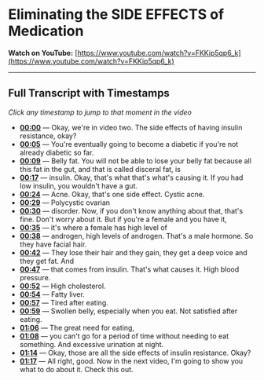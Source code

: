 # Eliminating the SIDE EFFECTS of Medication

**Watch on YouTube:** [https://www.youtube.com/watch?v=FKKip5qp6_k](https://www.youtube.com/watch?v=FKKip5qp6_k)

---

## Full Transcript with Timestamps

*Click any timestamp to jump to that moment in the video*

- **[00:00](https://www.youtube.com/watch?v=FKKip5qp6_k&t=0s)** — Okay, we're in video two. The side effects of having insulin resistance, okay?
- **[00:05](https://www.youtube.com/watch?v=FKKip5qp6_k&t=5s)** — You're eventually going to become a diabetic if you're not already diabetic so far.
- **[00:09](https://www.youtube.com/watch?v=FKKip5qp6_k&t=9s)** — Belly fat. You will not be able to lose your belly fat because all this fat in the gut, and that is called disceral fat, is
- **[00:17](https://www.youtube.com/watch?v=FKKip5qp6_k&t=17s)** — insulin. Okay, that's what that's what's causing it. If you had low insulin, you wouldn't have a gut.
- **[00:24](https://www.youtube.com/watch?v=FKKip5qp6_k&t=24s)** — Acne. Okay, that's one side effect. Cystic acne.
- **[00:29](https://www.youtube.com/watch?v=FKKip5qp6_k&t=29s)** — Polycystic ovarian
- **[00:30](https://www.youtube.com/watch?v=FKKip5qp6_k&t=30s)** — disorder. Now, if you don't know anything about that, that's fine. Don't worry about it. But if you're a female and you have it,
- **[00:35](https://www.youtube.com/watch?v=FKKip5qp6_k&t=35s)** — it's where a female has high level of
- **[00:38](https://www.youtube.com/watch?v=FKKip5qp6_k&t=38s)** — androgen, high levels of androgen. That's a male hormone. So they have facial hair.
- **[00:42](https://www.youtube.com/watch?v=FKKip5qp6_k&t=42s)** — They lose their hair and they gain, they get a deep voice and they get fat. And
- **[00:47](https://www.youtube.com/watch?v=FKKip5qp6_k&t=47s)** — that comes from insulin. That's what causes it. High blood pressure.
- **[00:52](https://www.youtube.com/watch?v=FKKip5qp6_k&t=52s)** — High cholesterol.
- **[00:54](https://www.youtube.com/watch?v=FKKip5qp6_k&t=54s)** — Fatty liver.
- **[00:57](https://www.youtube.com/watch?v=FKKip5qp6_k&t=57s)** — Tired after eating.
- **[00:59](https://www.youtube.com/watch?v=FKKip5qp6_k&t=59s)** — Swollen belly, especially when you eat. Not satisfied after eating.
- **[01:06](https://www.youtube.com/watch?v=FKKip5qp6_k&t=66s)** — The great need for eating,
- **[01:08](https://www.youtube.com/watch?v=FKKip5qp6_k&t=68s)** — you can't go for a period of time without needing to eat something. And excessive urination at night.
- **[01:14](https://www.youtube.com/watch?v=FKKip5qp6_k&t=74s)** — Okay, those are all the side effects of insulin resistance. Okay?
- **[01:17](https://www.youtube.com/watch?v=FKKip5qp6_k&t=77s)** — All right, good. Now in the next video, I'm going to show you what to do about it. Check this out.
